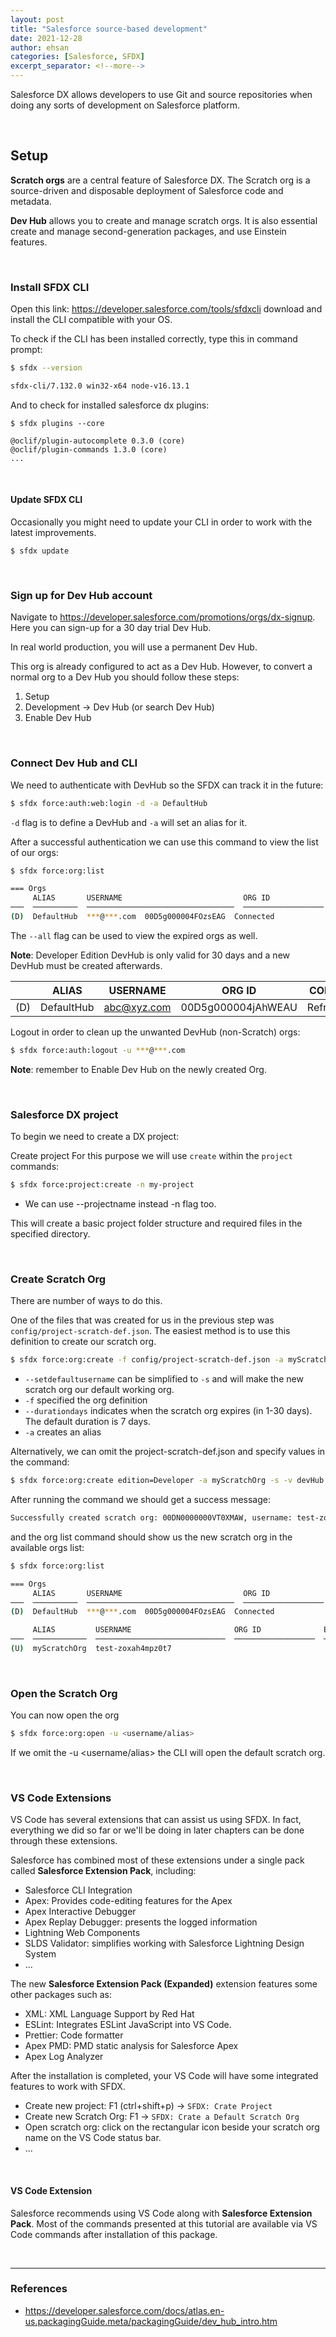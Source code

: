 ```yaml
---
layout: post
title: "Salesforce source-based development"
date: 2021-12-28
author: ehsan
categories: [Salesforce, SFDX]
excerpt_separator: <!--more-->
---
```


Salesforce DX allows developers to use Git and source repositories when doing any sorts of development on Salesforce platform.

<br>

## Setup

**Scratch orgs** are a central feature of Salesforce DX. The Scratch org is a source-driven and disposable deployment of Salesforce code and metadata.

**Dev Hub** allows you to create and manage scratch orgs.
It is also essential create and manage second-generation packages, and use Einstein features.

<br>

### Install SFDX CLI

Open this link: https://developer.salesforce.com/tools/sfdxcli download and install the CLI compatible with your OS.

To check if the CLI has been installed correctly, type this in command prompt:

```bash
$ sfdx --version

sfdx-cli/7.132.0 win32-x64 node-v16.13.1
```

And to check for installed salesforce dx plugins:

```
$ sfdx plugins --core

@oclif/plugin-autocomplete 0.3.0 (core)
@oclif/plugin-commands 1.3.0 (core)
...
```

<br>

#### Update SFDX CLI
Occasionally you might need to update your CLI in order to work with the latest improvements.

```
$ sfdx update
```

<br>

### Sign up for Dev Hub account
Navigate to https://developer.salesforce.com/promotions/orgs/dx-signup. Here you can sign-up for a 30 day trial Dev Hub.

In real world production, you will use a permanent Dev Hub.

This org is already configured to act as a Dev Hub. However, to convert a normal org to a Dev Hub you should follow these steps:

1. Setup
2. Development -> Dev Hub (or search Dev Hub)
3. Enable Dev Hub

<br>

### Connect Dev Hub and CLI
We need to authenticate with DevHub so the SFDX can track it in the future:

```bash
$ sfdx force:auth:web:login -d -a DefaultHub
```

`-d` flag is to define a DevHub and `-a` will set an alias for it.

After a successful authentication we can use this command to view the list of our orgs:

```bash
$ sfdx force:org:list

=== Orgs
     ALIAS       USERNAME                           ORG ID              CONNECTED STATUS
───  ──────────  ─────────────────────────────────  ──────────────────  ────────────────
(D)  DefaultHub  ***@***.com  00D5g000004FOzsEAG  Connected
```

The `--all` flag can be used to view the expired orgs as well.

**Note**: Developer Edition DevHub is only valid for 30 days and a new DevHub must be created afterwards.

|     | ALIAS | USERNAME | ORG ID | CONNECTED STATUS |
| --- | ----- | -------- | ------ | ---------------- |
| (D) | DefaultHub | abc@xyz.com | 00D5g000004jAhWEAU | RefreshTokenAuthError |

Logout in order to clean up the unwanted DevHub (non-Scratch) orgs:

```bash
$ sfdx force:auth:logout -u ***@***.com
```

**Note**: remember to Enable Dev Hub on the newly created Org.

<br>

### Salesforce DX project

To begin we need to create a DX project:

Create project
For this purpose we will use `create` within the `project` commands:

```bash
$ sfdx force:project:create -n my-project
```

- We can use --projectname instead -n flag too.

This will create a basic project folder structure and required files in the specified directory.

<br>

### Create Scratch Org

There are number of ways to do this.

One of the files that was created for us in the previous step was `config/project-scratch-def.json`. The easiest method is to use this definition to create our scratch org.

```bash
$ sfdx force:org:create -f config/project-scratch-def.json -a myScratchOrg --durationdays 30 --setdefaultusername
```
- `--setdefaultusername` can be simplified to `-s` and will make the new scratch org our default working org.
- `-f` specified the org definition
- `--durationdays` indicates when the scratch org expires (in 1-30 days). The default duration is 7 days.
- `-a` creates an alias

Alternatively, we can omit the project-scratch-def.json and specify values in the command:

```bash
$ sfdx force:org:create edition=Developer -a myScratchOrg -s -v devHub
```

After running the command we should get a success message:

```bash
Successfully created scratch org: 00DN0000000VT0XMAW, username: test-zoxah4mpz0t7@example.com
```

and the org list command should show us the new scratch org in the available orgs list:

```bash
$ sfdx force:org:list
```
```bash
=== Orgs
     ALIAS       USERNAME                           ORG ID              CONNECTED STATUS
───  ──────────  ─────────────────────────────────  ──────────────────  ────────────────
(D)  DefaultHub  ***@***.com  00D5g000004FOzsEAG  Connected

     ALIAS         USERNAME                       ORG ID              EXPIRATION DATE
───  ────────────  ─────────────────────────────  ──────────────────  ───────────────
(U)  myScratchOrg  test-zoxah4mpz0t7
```

<br>

### Open the Scratch Org
You can now open the org

```bash
$ sfdx force:org:open -u <username/alias>
```
If we omit the -u <username/alias> the CLI will open the default scratch org.

<br>

### VS Code Extensions
VS Code has several extensions that can assist us using SFDX. In fact, everything we did so far or we'll be doing in later chapters can be done through these extensions.

Salesforce has combined most of these extensions under a single pack called **Salesforce Extension Pack**, including:

- Salesforce CLI Integration
- Apex: Provides code-editing features for the Apex
- Apex Interactive Debugger
- Apex Replay Debugger: presents the logged information
- Lightning Web Components
- SLDS Validator: simplifies working with Salesforce Lightning Design System
- ...

The new **Salesforce Extension Pack (Expanded)** extension features some other packages such as:

- XML: XML Language Support by Red Hat
- ESLint: Integrates ESLint JavaScript into VS Code.
- Prettier: Code formatter
- Apex PMD: PMD static analysis for Salesforce Apex
- Apex Log Analyzer

After the installation is completed, your VS Code will have some integrated features to work with SFDX.

- Create new project: F1 (ctrl+shift+p) -> `SFDX: Crate Project`
- Create new Scratch Org: F1 -> `SFDX: Crate a Default Scratch Org`
- Open scratch org: click on the rectangular icon beside your scratch org name on the VS Code status bar.
- ...


<br>

#### VS Code Extension

Salesforce recommends using VS Code along with **Salesforce Extension Pack**. Most of the commands presented at this tutorial are available via VS Code commands after installation of this package.

<br>

---
### References

- https://developer.salesforce.com/docs/atlas.en-us.packagingGuide.meta/packagingGuide/dev_hub_intro.htm